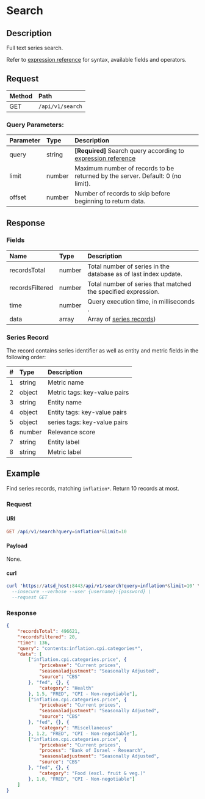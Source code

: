 # Search

## Description

Full text series search.

Refer to [expression reference](../../../search/README.md) for syntax, available fields and operators.

## Request

| **Method** | **Path**         |
| :--------- | :--------------- |
| GET        | `/api/v1/search` |

### Query Parameters:

| **Parameter** | **Type** | **Description**                                                                                   |
| :------------ | :------- | :------------- |
| query  | string   | **[Required]** Search query according to [expression reference](../../../search/README.md) |
| limit  | number   | Maximum number of records to be returned by the server. Default: 0 (no limit). |
| offset | number   | Number of records to skip before beginning to return data. |

## Response

### Fields

| **Name**        | **Type** | **Description**                              |
| :-------------- | :------- | :------------------------------------------- |
| recordsTotal    | number   | Total number of series in the database as of last index update.  |
| recordsFiltered | number   | Total number of series that matched the specified expression. |
| time            | number   | Query execution time, in milliseconds . |
| data            | array    | Array of [series records](#series%20record)) |

### Series Record

The record contains series identifier as well as entity and metric fields in the following order:

|   # | **Type** | **Description**                                        |
| --: | :------- | :----------------------------------------------------- |
|   1 | string   | Metric name                                            |
|   2 | object   | Metric tags: key-value pairs                           |
|   3 | string   | Entity name                                            |
|   4 | object   | Entity tags: key-value pairs                           |
|   5 | object   | series tags: key-value pairs                           |
|   6 | number   | Relevance score                                        |
|   7 | string   | Entity label                                           |
|   8 | string   | Metric label                                           |

## Example

Find series records, matching `inflation*`. Return 10 records at most.

### Request

#### URI

```elm
GET /api/v1/search?query=inflation*&limit=10
```

#### Payload

None.

#### curl

```elm
curl 'https://atsd_host:8443/api/v1/search?query=inflation*&limit=10' \
  --insecure --verbose --user {username}:{password} \
  --request GET
```

### Response

```json
{
	"recordsTotal": 496621,
	"recordsFiltered": 20,
	"time": 136,
	"query": "contents:inflation.cpi.categories*",
	"data": [
		["inflation.cpi.categories.price", {
			"pricebase": "Current prices",
			"seasonaladjustment": "Seasonally Adjusted",
			"source": "CBS"
		}, "fed", {}, {
			"category": "Health"
		}, 1.5, "FRED", "CPI - Non-negotiable"],
		["inflation.cpi.categories.price", {
			"pricebase": "Current prices",
			"seasonaladjustment": "Seasonally Adjusted",
			"source": "CBS"
		}, "fed", {}, {
			"category": "Miscellaneous"
		}, 1.2, "FRED", "CPI - Non-negotiable"],
		["inflation.cpi.categories.price", {
			"pricebase": "Current prices",
			"process": "Bank of Israel - Research",
			"seasonaladjustment": "Seasonally Adjusted",
			"source": "CBS"
		}, "fed", {}, {
			"category": "Food (excl. fruit & veg.)"
		}, 1.0, "FRED", "CPI - Non-negotiable"]
	]
}
```

